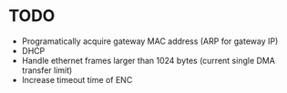 # TODO
- Programatically acquire gateway MAC address (ARP for gateway IP)
- DHCP
- Handle ethernet frames larger than 1024 bytes (current single DMA transfer limit)
- Increase timeout time of ENC
